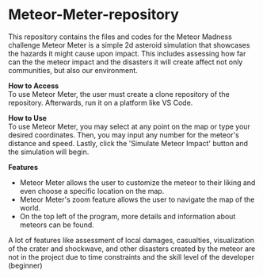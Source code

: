 # Meteor-Meter-repository
This repository contains the files and codes for the Meteor Madness challenge
Meteor Meter is a simple 2d asteroid simulation that showcases the hazards it might cause upon impact. 
This includes assessing how far can the the meteor impact and the disasters it will create affect not 
only communities, but also our environment.

**How to Access**\
To use Meteor Meter, the user must create a clone repository of the repository.
Afterwards, run it on a platform like VS Code.

**How to Use**\
To use Meteor Meter, you may select at any point on the map or type your desired coordinates.
Then, you may input any number for the meteor's distance and speed.
Lastly, click the 'Simulate Meteor Impact' button and the simulation will begin.

**Features**
- Meteor Meter allows the user to customize the meteor to their liking and even choose a specific location on the map.
- Meteor Meter's zoom feature allows the user to navigate the map of the world.
- On the top left of the program, more details and information about meteors can be found.
  
A lot of features like assessment of local damages, casualties, visualization of the crater and shockwave, and other 
disasters created by the meteor are not in the project due to time constraints and the skill level of the developer (beginner)

